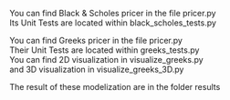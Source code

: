 You can find Black & Scholes pricer in the file pricer.py\
Its Unit Tests are located within black_scholes_tests.py

You can find Greeks pricer in the file pricer.py\
Their Unit Tests are located within greeks_tests.py\
You can find 2D visualization in visualize_greeks.py\
and 3D visualization in visualize_greeks_3D.py

The result of these modelization are in the folder results
